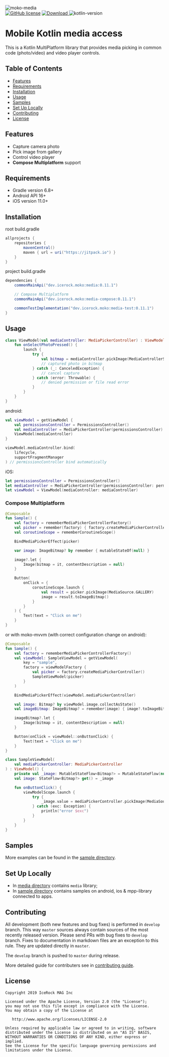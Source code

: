 ![moko-media](img/logo.png)  
[![GitHub license](https://img.shields.io/badge/license-Apache%20License%202.0-blue.svg?style=flat)](http://www.apache.org/licenses/LICENSE-2.0) [![Download](https://img.shields.io/maven-central/v/dev.icerock.moko/media) ](https://repo1.maven.org/maven2/dev/icerock/moko/media) ![kotlin-version](https://kotlin-version.aws.icerock.dev/kotlin-version?group=dev.icerock.moko&name=media)

# Mobile Kotlin media access

This is a Kotlin MultiPlatform library that provides media picking in common code (photo/video) and
video player controls.

## Table of Contents

- [Features](#features)
- [Requirements](#requirements)
- [Installation](#installation)
- [Usage](#usage)
- [Samples](#samples)
- [Set Up Locally](#set-up-locally)
- [Contributing](#contributing)
- [License](#license)

## Features

- Capture camera photo
- Pick image from gallery
- Control video player
- **Compose Multiplatform** support

## Requirements

- Gradle version 6.8+
- Android API 16+
- iOS version 11.0+

## Installation

root build.gradle

```groovy
allprojects {
    repositories {
        mavenCentral()
        maven { url = uri("https://jitpack.io") }
    }
}
```

project build.gradle

```groovy
dependencies {
    commonMainApi("dev.icerock.moko:media:0.11.1")

    // Compose Multiplatform
    commonMainApi("dev.icerock.moko:media-compose:0.11.1")

    commonTestImplementation("dev.icerock.moko:media-test:0.11.1")
}
```

## Usage

```kotlin
class ViewModel(val mediaController: MediaPickerController) : ViewModel() {
    fun onSelectPhotoPressed() {
        launch {
            try {
                val bitmap = mediaController.pickImage(MediaControllerSource.CAMERA)
                // captured photo in bitmap
            } catch (_: CanceledException) {
                // cancel capture
            } catch (error: Throwable) {
                // denied permission or file read error
            }
        }
    }
}
```

android:

```kotlin
val viewModel = getViewModel {
    val permissionsController = PermissionsController()
    val mediaController = MediaPickerController(permissionsController)
    ViewModel(mediaController)
}

viewModel.mediaController.bind(
    lifecycle,
    supportFragmentManager
) // permissioncController bind automatically
```

iOS:

```swift
let permissionsController = PermissionsController()
let mediaController = MediaPickerController(permissionsController: permissionsController, viewController: self)
let viewModel = ViewModel(mediaController: mediaController)
```

### Compose Multiplatform

```kotlin
@Composable
fun Sample() {
    val factory = rememberMediaPickerControllerFactory()
    val picker = remember(factory) { factory.createMediaPickerController() }
    val coroutineScope = rememberCoroutineScope()

    BindMediaPickerEffect(picker)

    var image: ImageBitmap? by remember { mutableStateOf(null) }

    image?.let {
        Image(bitmap = it, contentDescription = null)
    }

    Button(
        onClick = {
            coroutineScope.launch {
                val result = picker.pickImage(MediaSource.GALLERY)
                image = result.toImageBitmap()
            }
        }
    ) {
        Text(text = "Click on me")
    }
}
```

or with moko-mvvm (with correct configuration change on android):

```kotlin
@Composable
fun Sample() {
    val factory = rememberMediaPickerControllerFactory()
    val viewModel: SampleViewModel = getViewModel(
        key = "sample",
        factory = viewModelFactory {
            val picker = factory.createMediaPickerController()
            SampleViewModel(picker)
        }
    )

    BindMediaPickerEffect(viewModel.mediaPickerController)

    val image: Bitmap? by viewModel.image.collectAsState()
    val imageBitmap: ImageBitmap? = remember(image) { image?.toImageBitmap() }

    imageBitmap?.let {
        Image(bitmap = it, contentDescription = null)
    }

    Button(onClick = viewModel::onButtonClick) {
        Text(text = "Click on me")
    }
}

class SampleViewModel(
    val mediaPickerController: MediaPickerController
) : ViewModel() {
    private val _image: MutableStateFlow<Bitmap?> = MutableStateFlow(null)
    val image: StateFlow<Bitmap?> get() = _image

    fun onButtonClick() {
        viewModelScope.launch {
            try {
                _image.value = mediaPickerController.pickImage(MediaSource.GALLERY)
            } catch (exc: Exception) {
                println("error $exc")
            }
        }
    }
}
```

## Samples

More examples can be found in the [sample directory](sample).

## Set Up Locally

- In [media directory](media) contains `media` library;
- In [sample directory](sample) contains samples on android, ios & mpp-library connected to apps.

## Contributing

All development (both new features and bug fixes) is performed in `develop` branch. This
way `master` sources always contain sources of the most recently released version. Please send PRs
with bug fixes to `develop` branch. Fixes to documentation in markdown files are an exception to
this rule. They are updated directly in `master`.

The `develop` branch is pushed to `master` during release.

More detailed guide for contributers see in [contributing guide](CONTRIBUTING.md).

## License

    Copyright 2019 IceRock MAG Inc
    
    Licensed under the Apache License, Version 2.0 (the "License");
    you may not use this file except in compliance with the License.
    You may obtain a copy of the License at
    
       http://www.apache.org/licenses/LICENSE-2.0
    
    Unless required by applicable law or agreed to in writing, software
    distributed under the License is distributed on an "AS IS" BASIS,
    WITHOUT WARRANTIES OR CONDITIONS OF ANY KIND, either express or implied.
    See the License for the specific language governing permissions and
    limitations under the License.
